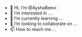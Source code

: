 - 👋 Hi, I’m @AyshaBeevi
- 👀 I’m interested in ...
- 🌱 I’m currently learning ...
- 💞️ I’m looking to collaborate on ...
- 📫 How to reach me ...

<!---
AyshaBeevi/AyshaBeevi is a ✨ special ✨ repository because its `README.md` (this file) appears on your GitHub profile.
You can click the Preview link to take a look at your changes.
--->

